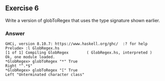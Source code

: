 ## Exercise 6
Write a version of globToRegex that uses the type signature shown earlier.

### Answer

```ghci
GHCi, version 8.10.7: https://www.haskell.org/ghc/  :? for help
Prelude> :l GlobRegex.hs 
[1 of 1] Compiling GlobRegex        ( GlobRegex.hs, interpreted )
Ok, one module loaded.
*GlobRegex> globToRegex "*" True
Right "^.*$"
*GlobRegex> globToRegex "[" True
Left "Unterminated character class"
```